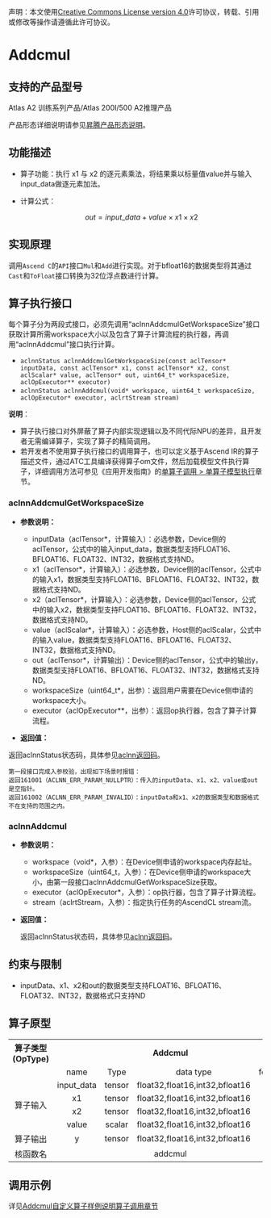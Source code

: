 声明：本文使用[Creative Commons License version 4.0](https://creativecommons.org/licenses/by/4.0/legalcode)许可协议，转载、引用或修改等操作请遵循此许可协议。

# Addcmul

## 支持的产品型号

Atlas A2 训练系列产品/Atlas 200I/500 A2推理产品

产品形态详细说明请参见[昇腾产品形态说明](https://www.hiascend.com/document/redirect/CannCommunityProductForm)。

## 功能描述

- 算子功能：执行 x1 与 x2 的逐元素乘法，将结果乘以标量值value并与输入input_data做逐元素加法。

- 计算公式：

  $$
  out = input\_data+value×x1×x2
  $$

## 实现原理

调用`Ascend C`的`API`接口`Mul`和`Add`进行实现。对于bfloat16的数据类型将其通过`Cast`和`ToFloat`接口转换为32位浮点数进行计算。


## 算子执行接口

每个算子分为两段式接口，必须先调用“aclnnAddcmulGetWorkspaceSize”接口获取计算所需workspace大小以及包含了算子计算流程的执行器，再调用“aclnnAddcmul”接口执行计算。

* `aclnnStatus aclnnAddcmulGetWorkspaceSize(const aclTensor* inputData, const aclTensor* x1, const aclTensor* x2, const aclScalar* value, aclTensor* out, uint64_t* workspaceSize, aclOpExecutor** executor)`
* `aclnnStatus aclnnAddcmul(void* workspace, uint64_t workspaceSize, aclOpExecutor* executor, aclrtStream stream)`

**说明**：

- 算子执行接口对外屏蔽了算子内部实现逻辑以及不同代际NPU的差异，且开发者无需编译算子，实现了算子的精简调用。
- 若开发者不使用算子执行接口的调用算子，也可以定义基于Ascend IR的算子描述文件，通过ATC工具编译获得算子om文件，然后加载模型文件执行算子，详细调用方法可参见《应用开发指南》的[单算子调用 > 单算子模型执行](https://hiascend.com/document/redirect/CannCommunityCppOpcall)章节。

### aclnnAddcmulGetWorkspaceSize

- **参数说明：**

  - inputData（aclTensor\*，计算输入）：必选参数，Device侧的aclTensor，公式中的输入input_data，数据类型支持FLOAT16、BFLOAT16、FLOAT32、INT32，数据格式支持ND。
  - x1（aclTensor\*，计算输入）：必选参数，Device侧的aclTensor，公式中的输入x1，数据类型支持FLOAT16、BFLOAT16、FLOAT32、INT32，数据格式支持ND。
  - x2（aclTensor\*，计算输入）：必选参数，Device侧的aclTensor，公式中的输入x2，数据类型支持FLOAT16、BFLOAT16、FLOAT32、INT32，数据格式支持ND。
  - value（aclScalar\*，计算输入）：必选参数，Host侧的aclScalar，公式中的输入value，数据类型支持FLOAT16、BFLOAT16、FLOAT32、INT32，数据格式支持ND。
  - out（aclTensor\*，计算输出）：Device侧的aclTensor，公式中的输出y，数据类型支持FLOAT16、BFLOAT16、FLOAT32、INT32，数据格式支持ND。
  - workspaceSize（uint64\_t\*，出参）：返回用户需要在Device侧申请的workspace大小。
  - executor（aclOpExecutor\*\*，出参）：返回op执行器，包含了算子计算流程。
- **返回值：**

 返回aclnnStatus状态码，具体参见[aclnn返回码](https://www.hiascend.com/document/detail/zh/CANNCommunityEdition/800alpha003/apiref/aolapi/context/common/aclnn%E8%BF%94%E5%9B%9E%E7%A0%81_fuse.md)。

  ```
  第一段接口完成入参校验，出现如下场景时报错：
  返回161001（ACLNN_ERR_PARAM_NULLPTR）：传入的inputData、x1、x2、value或out是空指针。
  返回161002（ACLNN_ERR_PARAM_INVALID）：inputData和x1、x2的数据类型和数据格式不在支持的范围之内。                                              
  ```

### aclnnAddcmul

- **参数说明：**

  - workspace（void\*，入参）：在Device侧申请的workspace内存起址。
  - workspaceSize（uint64\_t，入参）：在Device侧申请的workspace大小，由第一段接口aclnnAddcmulGetWorkspaceSize获取。
  - executor（aclOpExecutor\*，入参）：op执行器，包含了算子计算流程。
  - stream（aclrtStream，入参）：指定执行任务的AscendCL stream流。
- **返回值：**

   返回aclnnStatus状态码，具体参见[aclnn返回码](https://www.hiascend.com/document/detail/zh/CANNCommunityEdition/800alpha003/apiref/aolapi/context/common/aclnn%E8%BF%94%E5%9B%9E%E7%A0%81_fuse.md)。

## 约束与限制

- inputData、x1、x2和out的数据类型支持FLOAT16、BFLOAT16、FLOAT32、INT32，数据格式只支持ND

## 算子原型

<table>
<tr><th align="center">算子类型(OpType)</th><th colspan="4" align="center">Addcmul</th></tr> 
<tr><td align="center"> </td><td align="center">name</td><td align="center">Type</td><td align="center">data type</td><td align="center">format</td></tr>  
<tr><td rowspan="5" align="center">算子输入</td>
 
<tr><td align="center">input_data</td><td align="center">tensor</td><td align="center">float32,float16,int32,bfloat16</td><td align="center">ND</td></tr>  
<tr><td align="center">x1</td><td align="center">tensor</td><td align="center">float32,float16,int32,bfloat16</td><td align="center">ND</td></tr> 
<tr><td align="center">x2</td><td align="center">tensor</td><td align="center">float32,float16,int32,bfloat16</td><td align="center">ND</td></tr> 
<tr><td align="center">value</td><td align="center">scalar</td><td align="center">float32,float16,int32,bfloat16</td><td align="center">-</td></tr> 

<tr><td rowspan="1" align="center">算子输出</td>
<td align="center">y</td><td align="center">tensor</td><td align="center">float32,float16,int32,bfloat16</td><td align="center">ND</td></tr>  
<tr><td rowspan="1" align="center">核函数名</td><td colspan="4" align="center">addcmul</td></tr>  
</table>

## 调用示例

详见[Addcmul自定义算子样例说明算子调用章节](../README.md#算子调用)